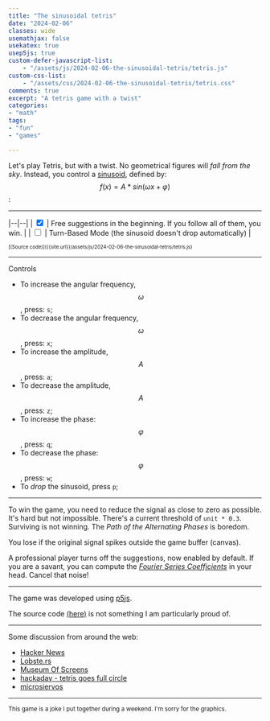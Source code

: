 ```yaml
---
title: "The sinusoidal tetris"
date: "2024-02-06"
classes: wide
usemathjax: false
usekatex: true
usep5js: true
custom-defer-javascript-list:
    - "/assets/js/2024-02-06-the-sinusoidal-tetris/tetris.js"
custom-css-list:
    - "/assets/css/2024-02-06-the-sinusoidal-tetris/tetris.css"
comments: true
excerpt: "A tetris game with a twist"
categories:
- "math"
tags:
- "fun"
- "games"

---
```


Let's play Tetris, but with a twist. No geometrical figures will *fall from the sky*. Instead, you control a [sinusoid](https://en.wikipedia.org/wiki/Sine_wave), defined by: $$f(x)=A*sin(\omega x + \varphi)$$:

---

|--|--|
| <input type="checkbox" id="suggestions" name="suggestions" value="yes" checked> | Free suggestions in the beginning. If you follow all of them, you win. |
| <input type="checkbox" id="turnBased" name="turnBased" value="no"> | Turn-Based Mode (the sinusoid doesn't drop automatically) |


<div id="tetris-sketch"></div>
<sup><sup>[(Source code)]({{site.url}}/assets/js/2024-02-06-the-sinusoidal-tetris/tetris.js)</sup></sup>

---

Controls
* To increase the angular frequency, $$\omega$$, press: `s`;
* To decrease the angular frequency, $$\omega$$, press: `x`;
* To increase the amplitude, $$A$$, press: `a`;
* To decrease the amplitude, $$A$$, press: `z`;
* To increase the phase: $$\varphi$$, press: `q`;
* To decrease the phase: $$\varphi$$, press: `w`;
* To *drop* the sinusoid, press `p`;

---

To win the game, you need to reduce the signal as close to zero as possible. It's hard but not impossible. There's a current threshold of `unit * 0.3`. Surviving is not winning. The *Path of the Alternating Phases* is boredom.

You lose if the original signal spikes outside the game buffer (canvas).

A professional player turns off the suggestions, now enabled by default. If you are a savant, you can compute the [*Fourier Series Coefficients*](https://en.wikipedia.org/wiki/Fourier_series) in your head. Cancel that noise!

--- 

The game was developed using [p5js](https://p5js.org/).

The source code [(here)]({{site.url}}/assets/js/2024-02-06-the-sinusoidal-tetris/tetris.js) is not something I am particularly proud of. 

---

Some discussion from around the web:

* [Hacker News](https://news.ycombinator.com/item?id=39275715)
* [Lobste.rs](https://lobste.rs/s/h1y3ql/sinusoidal_tetris)
* [Museum Of Screens](https://museumofscreens.wordpress.com/2024/02/07/web-game-of-the-day-sinusoidal-tetris/)
* [hackaday - tetris goes full circle](khttps://hackaday.com/2024/02/07/tetris-goes-full-circle/#comments)
* [microsiervos](https://www.microsiervos.com/archivo/juegos-y-diversion/tetris-sinusoidal-existe-encanto-matematicamente-especial.html)

---

<sup>This game is a joke I put together during a weekend. I'm sorry for the graphics.</sup>